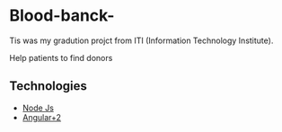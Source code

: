 # Blood-banck-
Tis was my gradution projct from ITI (Information Technology Institute).

Help patients to find donors 

## Technologies
  * [Node Js](https://nodejs.org/)
  * [Angular+2 ](https://angular.io/) 
